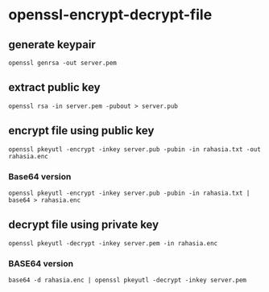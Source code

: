 # openssl-encrypt-decrypt-file

## generate keypair

```
openssl genrsa -out server.pem
```

## extract public key

```
openssl rsa -in server.pem -pubout > server.pub
```

## encrypt file using public key

```
openssl pkeyutl -encrypt -inkey server.pub -pubin -in rahasia.txt -out rahasia.enc
```

### Base64 version

```
openssl pkeyutl -encrypt -inkey server.pub -pubin -in rahasia.txt | base64 > rahasia.enc
```

## decrypt file using private key

```
openssl pkeyutl -decrypt -inkey server.pem -in rahasia.enc
```

### BASE64 version

```
base64 -d rahasia.enc | openssl pkeyutl -decrypt -inkey server.pem
```
